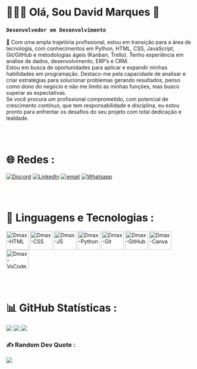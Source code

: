 # 👨🏽‍💻 Olá, Sou David Marques 👋
### **`Desenvolvedor em Desenvolvimento`**
💬 Com uma ampla trajetória profissional, estou em transição para a área de tecnologia, com conhecimentos em Python, HTML, CSS, JavaScript, Git/GitHub e metodologias ágeis (Kanban, Trello). Tenho experiência em análise de dados, desenvolvimento,  ERP’s e CRM.<br>
  Estou em busca de oportunidades para aplicar e expandir minhas habilidades em programação. Destaco-me pela capacidade de analisar e criar estratégias para solucionar problemas gerando resultados, penso como dono do negócio e não me limito as minhas funções, mas busco superar as expectativas. <br>
  Se você procura um profissional comprometido, com potencial de crescimento contínuo, que tem responsabilidade e disciplina, eu estou pronto para enfrentar os desafios do seu projeto com total dedicação e lealdade.
##
<br>

# 🌐 Redes :
[![Discord](https://img.shields.io/badge/Discord-%237289DA.svg?logo=discord&logoColor=white&style=for-the-badge)](https://discord.gg/https://discord.gg/ebDFpfDU)
[![LinkedIn](https://img.shields.io/badge/LinkedIn-%230077B5.svg?logo=linkedin&logoColor=white&style=for-the-badge)](https://linkedin.com/in/https://www.linkedin.com/in/davidmarques90/)
[![email](https://img.shields.io/badge/Email-D14836?logo=gmail&logoColor=white&style=for-the-badge)](mailto:mailto:davidmarques90@outlook.com) 
[![Whatsapp](https://img.shields.io/badge/WhatsApp-25D366?logo=whatsapp&logoColor=white&style=for-the-badge)](https://api.whatsapp.com/send?phone=5585982216221&text=Ol%C3%A1%20David!%0A) 
##
<br>

# 🤖 Linguagens e Tecnologias :
<div style="display: inline_block">
  <img align="center" alt="Dmax-HTML" height="50" width="60" src="https://cdn.jsdelivr.net/gh/devicons/devicon@latest/icons/html5/html5-original.svg">
  <img align="center" alt="Dmax-CSS" height="50" width="60" src="https://cdn.jsdelivr.net/gh/devicons/devicon@latest/icons/css3/css3-original.svg">
  <img align="center" alt="Dmax-JS" height="50" width="60" src="https://cdn.jsdelivr.net/gh/devicons/devicon@latest/icons/javascript/javascript-original.svg">
  <img align="center" alt="Dmax-Python" height="50" width="60" src="https://cdn.jsdelivr.net/gh/devicons/devicon@latest/icons/python/python-original.svg">
  <img align="center" alt="Dmax-Git" height="50" width="60" src="https://cdn.jsdelivr.net/gh/devicons/devicon@latest/icons/git/git-original.svg">
  <img align="center" alt="Dmax-GitHub" height="50" width="60" src="https://cdn.jsdelivr.net/gh/devicons/devicon@latest/icons/github/github-original.svg">
  <img align="center" alt="Dmax-Canva" height="50" width="60" src="https://cdn.jsdelivr.net/gh/devicons/devicon@latest/icons/canva/canva-original.svg">
  <img align="center" alt="Dmax-VsCode" height="50" width="60" src="https://cdn.jsdelivr.net/gh/devicons/devicon@latest/icons/visualstudio/visualstudio-original.svg">
</div>

##
<br>

# 📊 GitHub Statísticas :
![](https://github-readme-stats.vercel.app/api?username=DavidMax90&theme=chartreuse-dark&hide_border=false&include_all_commits=true&count_private=true)
![](https://github-readme-streak-stats.herokuapp.com/?user=DavidMax90&theme=chartreuse-dark&hide_border=false)
![](https://github-contributor-stats.vercel.app/api?username=DavidMax90&limit=5&theme=chartreuse-dark&combine_all_yearly_contributions=true)


### ✍️ Random Dev Quote :
![](https://quotes-github-readme.vercel.app/api?type=horizontal&theme=dark)
